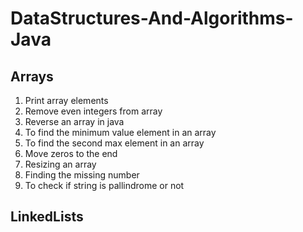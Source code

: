 ﻿# DataStructures-And-Algorithms-Java

## Arrays
1. Print array elements
2. Remove even integers from array
3. Reverse an array in java
4. To find the minimum value element in an array
5. To find the second max element in an array
6. Move zeros to the end
7. Resizing an array
8. Finding the missing number
9. To check if string is pallindrome or not

## LinkedLists
